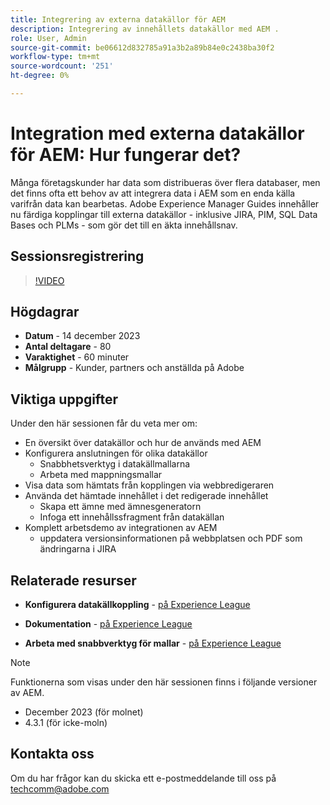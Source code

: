 ```yaml
---
title: Integrering av externa datakällor för AEM
description: Integrering av innehållets datakällor med AEM .
role: User, Admin
source-git-commit: be06612d832785a91a3b2a89b84e0c2438ba30f2
workflow-type: tm+mt
source-wordcount: '251'
ht-degree: 0%

---
```


# Integration med externa datakällor för AEM: Hur fungerar det?

Många företagskunder har data som distribueras över flera databaser, men det finns ofta ett behov av att integrera data i AEM som en enda källa varifrån data kan bearbetas.
Adobe Experience Manager Guides innehåller nu färdiga kopplingar till externa datakällor - inklusive JIRA, PIM, SQL Data Bases och PLMs - som gör det till en äkta innehållsnav.


## Sessionsregistrering

>[!VIDEO](https://video.tv.adobe.com/v/3426542/datasources-aem-guides)

## Högdagrar

- **Datum** - 14 december 2023
- **Antal deltagare** - 80
- **Varaktighet** - 60 minuter
- **Målgrupp** - Kunder, partners och anställda på Adobe

## Viktiga uppgifter

Under den här sessionen får du veta mer om:
- En översikt över datakällor och hur de används med AEM
- Konfigurera anslutningen för olika datakällor
   - Snabbhetsverktyg i datakällmallarna
   - Arbeta med mappningsmallar
- Visa data som hämtats från kopplingen via webbredigeraren
- Använda det hämtade innehållet i det redigerade innehållet
   - Skapa ett ämne med ämnesgeneratorn
   - Infoga ett innehållssfragment från datakällan
- Komplett arbetsdemo av integrationen av AEM
   - uppdatera versionsinformationen på webbplatsen och PDF som ändringarna i JIRA


## Relaterade resurser

- **Konfigurera datakällkoppling** - [på Experience League](https://experienceleague.adobe.com/docs/experience-manager-guides/using/install-guide/cs-ig/web-editor-configs-cs/conf-data-source-connector-tools.html?lang=en)

- **Dokumentation** - [på Experience League](https://experienceleague.adobe.com/docs/experience-manager-guides/using/user-guide/author-content/create-preview-topics/author-content-aem-guides/work-with-web-editor/web-editor-content-snippet.html)

- **Arbeta med snabbverktyg för mallar** - [på Experience League](https://experienceleague.adobe.com/docs/experience-manager-guides/using/user-guide/author-content/create-preview-topics/author-content-aem-guides/work-with-web-editor/web-editor-content-snippet.html?lang=en#use-velocity-tools)



>[!NOTE]
>
> Funktionerna som visas under den här sessionen finns i följande versioner av AEM.
> - December 2023 (för molnet)
> - 4.3.1 (för icke-moln)



## Kontakta oss

Om du har frågor kan du skicka ett e-postmeddelande till oss på <techcomm@adobe.com>
